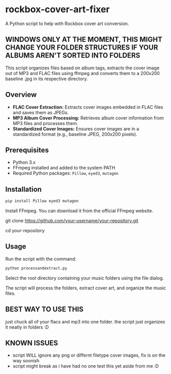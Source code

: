 # rockbox-cover-art-fixer
A Python script to help with Rockbox cover art conversion.
## WINDOWS ONLY AT THE MOMENT, THIS MIGHT CHANGE YOUR FOLDER STRUCTURES IF YOUR ALBUMS AREN'T SORTED INTO FOLDERS

This script organizes files based on album tags, extracts the cover image out of MP3 and FLAC files using ffmpeg and converts them to a 200x200 baseline .jpg in its respective directory.

## Overview

- **FLAC Cover Extraction:** Extracts cover images embedded in FLAC files and saves them as JPEGs.
- **MP3 Album Cover Processing:** Retrieves album cover information from MP3 files and processes them.
- **Standardized Cover Images:** Ensures cover images are in a standardized format (e.g., baseline JPEG, 200x200 pixels).

## Prerequisites

- Python 3.x
- FFmpeg installed and added to the system PATH
- Required Python packages: `Pillow`, `eyed3`, `mutagen`

## Installation

```bash
pip install Pillow eyed3 mutagen
```
Install FFmpeg. You can download it from the official FFmpeg website.

git clone https://github.com/your-username/your-repository.git

cd your-repository

## Usage

Run the script with the command:
```bash
python processandextract.py
```
Select the root directory containing your music folders using the file dialog.

The script will process the folders, extract cover art, and organize the music files.

## BEST WAY TO USE THIS
just chuck all of your flacs and mp3 into one folder. the script just organizes it neatly in folders :D

## KNOWN ISSUES

- script WILL ignore any png or differnt filetype cover images, fix is on the way soonish
- script might break as i have had no one test this yet aside from me :D
